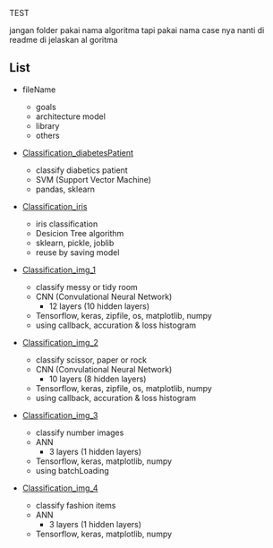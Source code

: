 TEST

jangan folder pakai nama algoritma tapi pakai nama case nya nanti di readme di jelaskan al goritma

## List

- fileName
  - goals
  - architecture model
  - library 
  - others

- [Classification_diabetesPatient](https://github.com/42win/machineLearning/tree/main/Supervised/Classification/Classification_iris)
  - classify diabetics patient 
  - SVM (Support Vector Machine)
  - pandas, sklearn 

- [Classification_iris](https://github.com/42win/machineLearning/tree/main/Supervised/Classification/Classification_iris)
  - iris classification
  - Desicion Tree algorithm
  - sklearn, pickle, joblib
  - reuse by saving model
 
- [Classification_img_1](https://github.com/42win/machineLearning/tree/main/Supervised/Classification/Classification_img_1)
  - classify messy or tidy room
  - CNN (Convulational Neural Network) 
    - 12 layers (10 hidden layers) 
  - Tensorflow, keras, zipfile, os, matplotlib, numpy 
  - using callback, accuration & loss histogram
  
- [Classification_img_2](https://github.com/42win/machineLearning/tree/main/Supervised/Classification/Classification_img_2)
  - classify scissor, paper or rock
  - CNN (Convulational Neural Network) 
    - 10 layers (8 hidden layers) 
  - Tensorflow, keras, zipfile, os, matplotlib, numpy 
  - using callback, accuration & loss histogram

- [Classification_img_3](https://github.com/42win/machineLearning/tree/main/Supervised/Classification/Classification_img_3)
  - classify number images
  - ANN
    - 3 layers (1 hidden layers) 
  - Tensorflow, keras, matplotlib, numpy 
  - using batchLoading
  
- [Classification_img_4](https://github.com/42win/machineLearning/tree/main/Supervised/Classification/Classification_img_4)
  - classify fashion items
  - ANN
    - 3 layers (1 hidden layers) 
  - Tensorflow, keras, matplotlib, numpy  
  


